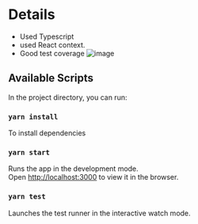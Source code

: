 # Details
- Used Typescript
- used React context.
- Good test coverage
![image](https://user-images.githubusercontent.com/15656480/80356145-54011980-8879-11ea-9f4b-cd168215f7fe.png)


## Available Scripts

In the project directory, you can run:

### `yarn install`
To install dependencies

### `yarn start`

Runs the app in the development mode.<br />
Open [http://localhost:3000](http://localhost:3000) to view it in the browser.


### `yarn test`

Launches the test runner in the interactive watch mode.
